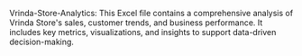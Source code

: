 Vrinda-Store-Analytics:
This Excel file contains a comprehensive analysis of Vrinda Store's sales, customer trends, and business performance. It includes key metrics, visualizations, and insights to support data-driven decision-making.
